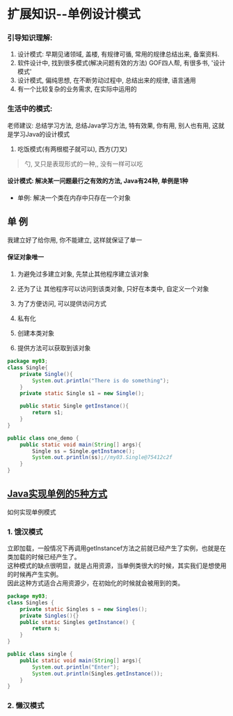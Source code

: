 扩展知识--单例设计模式 
======
### 引导知识理解: 
1. 设计模式: 早期见诸领域, 盖楼, 有规律可循, 常用的规律总结出来, 备案资料.
2. 软件设计中, 找到很多模式(解决问题有效的方法) GOF四人帮, 有很多书, '设计模式'
3. 设计模式, 偏纯思想, 在不断劳动过程中, 总结出来的规律, 语言通用
4. 有一个比较复杂的业务需求, 在实际中运用的 

### 生活中的模式:  
老师建议: 总结学习方法, 总结Java学习方法, 特有效果, 你有用, 别人也有用, 这就是学习Java的设计模式   
1. 吃饭模式(有两根棍子就可以), 西方(刀叉)  
> 勺, 叉只是表现形式的一种,, 没有一样可以吃  
#### 设计模式: 解决某一问题最行之有效的方法, Java有24种, 单例是1种  
* 单例:  解决一个类在内存中只存在一个对象   

## 单 例   
我建立好了给你用, 你不能建立, 这样就保证了单一 
#### 保证对象唯一
1. 为避免过多建立对象, 先禁止其他程序建立该对象
2. 还为了让 其他程序可以访问到该类对象, 只好在本类中, 自定义一个对象
3. 为了方便访问, 可以提供访问方式

1. 私有化
2. 创建本类对象
3. 提供方法可以获取到该对象

```Java 
package my03;
class Single{
    private Single(){
        System.out.println("There is do something");
    }
    private static Single s1 = new Single();

    public static Single getInstance(){
        return s1;
    }
}

public class one_demo {
    public static void main(String[] args){
        Single ss = Single.getInstance();
        System.out.println(ss);//my03.Single@75412c2f
    }
}
```
## [Java实现单例的5种方式](https://blog.csdn.net/u014672511/article/details/79774847)  
如何实现单例模式
### 1. 饿汉模式
立即加载，一般情况下再调用getInstancef方法之前就已经产生了实例，也就是在类加载的时候已经产生了。   
这种模式的缺点很明显，就是占用资源，当单例类很大的时候，其实我们是想使用的时候再产生实例。   
因此这种方式适合占用资源少，在初始化的时候就会被用到的类。   
```Java
package my03;
class Singles {
    private static Singles s = new Singles();
    private Singles(){}
    public static Singles getInstance() {
        return s;
    }
}

public class single {
    public static void main(String[] args){
        System.out.println("Enter");
        System.out.println(Singles.getInstance());
    }
}

```

### 2. 懒汉模式











